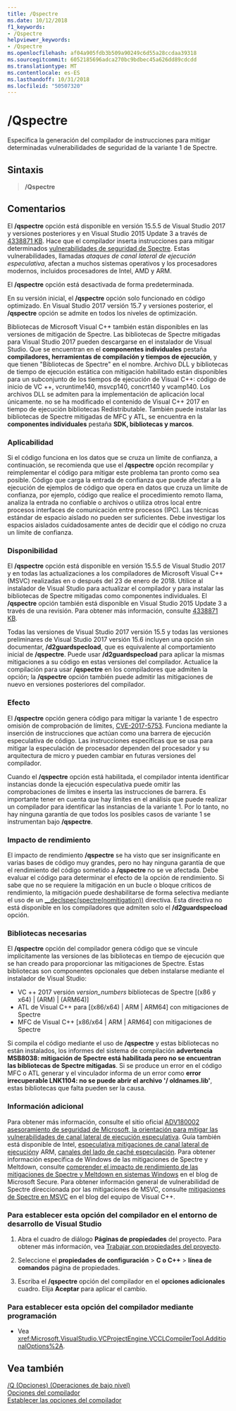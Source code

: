 ```yaml
---
title: /Qspectre
ms.date: 10/12/2018
f1_keywords:
- /Qspectre
helpviewer_keywords:
- /Qspectre
ms.openlocfilehash: af04a905fdb3b509a90249c6d55a28ccdaa39318
ms.sourcegitcommit: 6052185696adca270bc9bdbec45a626dd89cdcdd
ms.translationtype: MT
ms.contentlocale: es-ES
ms.lasthandoff: 10/31/2018
ms.locfileid: "50507320"
---
```

# <a name="qspectre"></a>/Qspectre

Especifica la generación del compilador de instrucciones para mitigar determinadas vulnerabilidades de seguridad de la variante 1 de Spectre.

## <a name="syntax"></a>Sintaxis

> **/Qspectre**

## <a name="remarks"></a>Comentarios

El **/qspectre** opción está disponible en versión 15.5.5 de Visual Studio 2017 y versiones posteriores y en Visual Studio 2015 Update 3 a través de [4338871 KB](https://support.microsoft.com/help/4338871/visual-studio-2015-update-3-spectre-variant-1-toolset-qspectre). Hace que el compilador inserta instrucciones para mitigar determinados [vulnerabilidades de seguridad de Spectre](https://spectreattack.com/spectre.pdf). Estas vulnerabilidades, llamadas *ataques de canal lateral de ejecución especulativa*, afectan a muchos sistemas operativos y los procesadores modernos, incluidos procesadores de Intel, AMD y ARM.

El **/qspectre** opción está desactivada de forma predeterminada.

En su versión inicial, el **/qspectre** opción solo funcionado en código optimizado. En Visual Studio 2017 versión 15.7 y versiones posterior, el **/qspectre** opción se admite en todos los niveles de optimización.

Bibliotecas de Microsoft Visual C++ también están disponibles en las versiones de mitigación de Spectre. Las bibliotecas de Spectre mitigadas para Visual Studio 2017 pueden descargarse en el instalador de Visual Studio. Que se encuentran en el **componentes individuales** pestaña **compiladores, herramientas de compilación y tiempos de ejecución**, y que tienen "Bibliotecas de Spectre" en el nombre. Archivo DLL y bibliotecas de tiempo de ejecución estática con mitigación habilitado están disponibles para un subconjunto de los tiempos de ejecución de Visual C++: código de inicio de VC ++, vcruntime140, msvcp140, concrt140 y vcamp140. Los archivos DLL se admiten para la implementación de aplicación local únicamente. no se ha modificado el contenido de Visual C++ 2017 en tiempo de ejecución bibliotecas Redistributable. También puede instalar las bibliotecas de Spectre mitigadas de MFC y ATL, se encuentra en la **componentes individuales** pestaña **SDK, bibliotecas y marcos**.

### <a name="applicability"></a>Aplicabilidad

Si el código funciona en los datos que se cruza un límite de confianza, a continuación, se recomienda que use el **/qspectre** opción recompilar y reimplementar el código para mitigar este problema tan pronto como sea posible. Código que carga la entrada de confianza que puede afectar a la ejecución de ejemplos de código que opera en datos que cruza un límite de confianza, por ejemplo, código que realice el procedimiento remoto llama, analiza la entrada no confiable o archivos o utiliza otros local entre procesos interfaces de comunicación entre procesos (IPC). Las técnicas estándar de espacio aislado no pueden ser suficientes. Debe investigar los espacios aislados cuidadosamente antes de decidir que el código no cruza un límite de confianza.

### <a name="availability"></a>Disponibilidad

El **/qspectre** opción está disponible en versión 15.5.5 de Visual Studio 2017 y en todas las actualizaciones a los compiladores de Microsoft Visual C++ (MSVC) realizadas en o después del 23 de enero de 2018. Utilice al instalador de Visual Studio para actualizar el compilador y para instalar las bibliotecas de Spectre mitigadas como componentes individuales. El **/qspectre** opción también está disponible en Visual Studio 2015 Update 3 a través de una revisión. Para obtener más información, consulte [4338871 KB](https://support.microsoft.com/help/4338871).

Todas las versiones de Visual Studio 2017 versión 15.5 y todas las versiones preliminares de Visual Studio 2017 versión 15.6 incluyen una opción sin documentar, **/d2guardspecload**, que es equivalente al comportamiento inicial de   **/qspectre**. Puede usar **/d2guardspecload** para aplicar la mismas mitigaciones a su código en estas versiones del compilador. Actualice la compilación para usar **/qspectre** en los compiladores que admiten la opción; la **/qspectre** opción también puede admitir las mitigaciones de nuevo en versiones posteriores del compilador.

### <a name="effect"></a>Efecto

El **/qspectre** opción genera código para mitigar la variante 1 de espectro omisión de comprobación de límites, [CVE-2017-5753](https://nvd.nist.gov/vuln/detail/CVE-2017-5753). Funciona mediante la inserción de instrucciones que actúan como una barrera de ejecución especulativa de código. Las instrucciones específicas que se usa para mitigar la especulación de procesador dependen del procesador y su arquitectura de micro y pueden cambiar en futuras versiones del compilador.

Cuando el **/qspectre** opción está habilitada, el compilador intenta identificar instancias donde la ejecución especulativa puede omitir las comprobaciones de límites e inserta las instrucciones de barrera. Es importante tener en cuenta que hay límites en el análisis que puede realizar un compilador para identificar las instancias de la variante 1. Por lo tanto, no hay ninguna garantía de que todos los posibles casos de variante 1 se instrumentan bajo **/qspectre**.

### <a name="performance-impact"></a>Impacto de rendimiento

El impacto de rendimiento **/qspectre** se ha visto que ser insignificante en varias bases de código muy grandes, pero no hay ninguna garantía de que el rendimiento del código sometido a **/qspectre** no se ve afectada. Debe evaluar el código para determinar el efecto de la opción de rendimiento. Si sabe que no se requiere la mitigación en un bucle o bloque críticos de rendimiento, la mitigación puede deshabilitarse de forma selectiva mediante el uso de un [__declspec(spectre(nomitigation))](../../cpp/spectre.md) directiva. Esta directiva no está disponible en los compiladores que admiten solo el **/d2guardspecload** opción.

### <a name="required-libraries"></a>Bibliotecas necesarias

El **/qspectre** opción del compilador genera código que se vincule implícitamente las versiones de las bibliotecas en tiempo de ejecución que se han creado para proporcionar las mitigaciones de Spectre. Estas bibliotecas son componentes opcionales que deben instalarse mediante el instalador de Visual Studio:

- VC ++ 2017 versión *version_numbers* bibliotecas de Spectre \[(x86 y x64) | (ARM) | (ARM64)]
- ATL de Visual C++ para \[(x86/x64) | ARM | ARM64] con mitigaciones de Spectre
- MFC de Visual C++ \[x86/x64 | ARM | ARM64] con mitigaciones de Spectre

Si compila el código mediante el uso de **/qspectre** y estas bibliotecas no están instalados, los informes del sistema de compilación **advertencia MSB8038: mitigación de Spectre está habilitada pero no se encuentran las bibliotecas de Spectre mitigadas**. Si se produce un error en el código MFC o ATL generar y el vinculador informa de un error como **error irrecuperable LNK1104: no se puede abrir el archivo '/ oldnames.lib'**, estas bibliotecas que falta pueden ser la causa.

### <a name="additional-information"></a>Información adicional

Para obtener más información, consulte el sitio oficial [ADV180002 asesoramiento de seguridad de Microsoft, la orientación para mitigar las vulnerabilidades de canal lateral de ejecución especulativa](https://portal.msrc.microsoft.com/en-US/security-guidance/advisory/ADV180002). Guía también está disponible de Intel, [especulativa mitigaciones de canal lateral de ejecución](https://software.intel.com/sites/default/files/managed/c5/63/336996-Speculative-Execution-Side-Channel-Mitigations.pdf)y ARM, [canales del lado de caché especulación](https://developer.arm.com/-/media/Files/pdf/Cache_Speculation_Side-channels.pdf). Para obtener información específica de Windows de las mitigaciones de Spectre y Meltdown, consulte [comprender el impacto de rendimiento de las mitigaciones de Spectre y Meltdown en sistemas Windows](https://cloudblogs.microsoft.com/microsoftsecure/2018/01/09/understanding-the-performance-impact-of-spectre-and-meltdown-mitigations-on-windows-systems/) en el blog de Microsoft Secure. Para obtener información general de vulnerabilidad de Spectre direccionada por las mitigaciones de MSVC, consulte [mitigaciones de Spectre en MSVC](https://blogs.msdn.microsoft.com/vcblog/2018/01/15/spectre-mitigations-in-msvc./) en el blog del equipo de Visual C++.

### <a name="to-set-this-compiler-option-in-the-visual-studio-development-environment"></a>Para establecer esta opción del compilador en el entorno de desarrollo de Visual Studio

1. Abra el cuadro de diálogo **Páginas de propiedades** del proyecto. Para obtener más información, vea [Trabajar con propiedades del proyecto](../../ide/working-with-project-properties.md).

1. Seleccione el **propiedades de configuración** > **C o C++** > **línea de comandos** página de propiedades.

1. Escriba el **/qspectre** opción del compilador en el **opciones adicionales** cuadro. Elija **Aceptar** para aplicar el cambio.

### <a name="to-set-this-compiler-option-programmatically"></a>Para establecer esta opción del compilador mediante programación

- Vea <xref:Microsoft.VisualStudio.VCProjectEngine.VCCLCompilerTool.AdditionalOptions%2A>.

## <a name="see-also"></a>Vea también

[/Q (Opciones) (Operaciones de bajo nivel)](../../build/reference/q-options-low-level-operations.md)<br/>
[Opciones del compilador](../../build/reference/compiler-options.md)<br/>
[Establecer las opciones del compilador](../../build/reference/setting-compiler-options.md)
